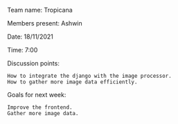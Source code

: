 Team name: Tropicana

Members present: Ashwin

Date: 18/11/2021

Time: 7:00

Discussion points:

    How to integrate the django with the image processor.
    How to gather more image data efficiently.

Goals for next week:

    Improve the frontend.
    Gather more image data.
